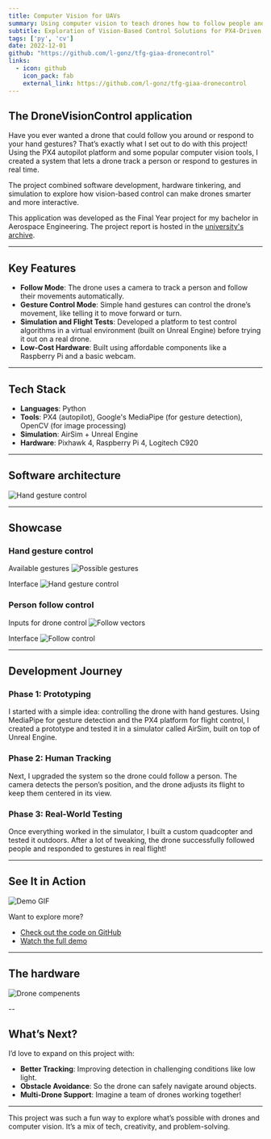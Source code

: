 ```yaml
---
title: Computer Vision for UAVs
summary: Using computer vision to teach drones how to follow people and respond to gestures.
subtitle: Exploration of Vision-Based Control Solutions for PX4-Driven UAVs
tags: ['py', 'cv']
date: 2022-12-01
github: "https://github.com/l-gonz/tfg-giaa-dronecontrol"
links:
  - icon: github
    icon_pack: fab
    external_link: https://github.com/l-gonz/tfg-giaa-dronecontrol
---
```



## The DroneVisionControl application

Have you ever wanted a drone that could follow you around or respond to your hand gestures? That’s exactly what I set out to do with this project! Using the PX4 autopilot platform and some popular computer vision tools, I created a system that lets a drone track a person or respond to gestures in real time.

The project combined software development, hardware tinkering, and simulation to explore how vision-based control can make drones smarter and more interactive.

This application was developed as the Final Year project for my bachelor in Aerospace Engineering. The project report is hosted in the [university's archive](https://burjcdigital.urjc.es/handle/10115/25414).

---

## Key Features
- **Follow Mode**: The drone uses a camera to track a person and follow their movements automatically.
- **Gesture Control Mode**: Simple hand gestures can control the drone’s movement, like telling it to move forward or turn.
- **Simulation and Flight Tests**: Developed a platform to test control algorithms in a virtual environment (built on Unreal Engine) before trying it out on a real drone.
- **Low-Cost Hardware**: Built using affordable components like a Raspberry Pi and a basic webcam.

---

## Tech Stack
- **Languages**: Python  
- **Tools**: PX4 (autopilot), Google's MediaPipe (for gesture detection), OpenCV (for image processing)  
- **Simulation**: AirSim + Unreal Engine  
- **Hardware**: Pixhawk 4, Raspberry Pi 4, Logitech C920  

---

## Software architecture
![Hand gesture control](images/giaa/software-arch.jpg)

---

## Showcase

### Hand gesture control

Available gestures
![Possible gestures](images/giaa/hand-gestures.jpg)

Interface
![Hand gesture control](images/giaa/hand-interface.png)

### Person follow control

Inputs for drone control
![Follow vectors](images/giaa/follow-vectors.jpg)

Interface
![Follow control](images/giaa/follow-interface.png)

---

## Development Journey
### Phase 1: Prototyping  
I started with a simple idea: controlling the drone with hand gestures. Using MediaPipe for gesture detection and the PX4 platform for flight control, I created a prototype and tested it in a simulator called AirSim, built on top of Unreal Engine.

### Phase 2: Human Tracking  
Next, I upgraded the system so the drone could follow a person. The camera detects the person’s position, and the drone adjusts its flight to keep them centered in its view.  

### Phase 3: Real-World Testing  
Once everything worked in the simulator, I built a custom quadcopter and tested it outdoors. After a lot of tweaking, the drone successfully followed people and responded to gestures in real flight!  

---

## See It in Action
![Demo GIF](images/giaa/demo.gif)

Want to explore more?  
- [Check out the code on GitHub](https://github.com/l-gonz/tfg-giaa-dronecontrol)  
- [Watch the full demo](https://www.youtube.com/watch?v=-CW-B27O4Y0)  

---

## The hardware
![Drone compenents](images/giaa/hardware.jpg)

--

## What’s Next?
I’d love to expand on this project with:  
- **Better Tracking**: Improving detection in challenging conditions like low light.  
- **Obstacle Avoidance**: So the drone can safely navigate around objects.  
- **Multi-Drone Support**: Imagine a team of drones working together!

---

This project was such a fun way to explore what’s possible with drones and computer vision. It’s a mix of tech, creativity, and problem-solving.